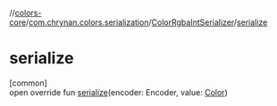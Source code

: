 //[colors-core](../../../index.md)/[com.chrynan.colors.serialization](../index.md)/[ColorRgbaIntSerializer](index.md)/[serialize](serialize.md)

# serialize

[common]\
open override fun [serialize](serialize.md)(encoder: Encoder, value: [Color](../../com.chrynan.colors/-color/index.md))
